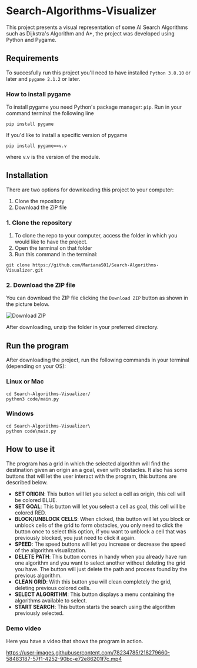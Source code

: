 # **Search-Algorithms-Visualizer**
This project presents a visual representation of some AI Search Algorithms such as Dijkstra's Algorithm and A*, the project was developed using Python and Pygame.

## **Requirements**
To succesfully run this project you'll need to have installed `Python 3.8.10` or later and `pygame 2.1.2` or later.

### **How to install pygame**
To install pygame you need Python's package manager: `pip`.
Run in your command terminal the following line
```
pip install pygame
```
If you'd like to install a specific version of pygame
```
pip install pygame==v.v
```
where v.v is the version of the module.

## **Installation**
There are two options for downloading this project to your computer:
1. Clone the repository
2. Download the ZIP file

### 1. Clone the repository
1. To clone the repo to your computer, access the folder in which you would like to have the project.
2. Open the terminal on that folder
3. Run this command in the terminal:
```
git clone https://github.com/MarianaS01/Search-Algorithms-Visualizer.git
```

### 2. Download the ZIP file
You can download the ZIP file clicking the ```Download ZIP``` button as shown in the picture below.

![Download ZIP](https://user-images.githubusercontent.com/78234785/224164211-8156a336-6c7b-446c-b802-efc164ae3ae8.png)


After downloading, unzip the folder in your preferred directory.


## **Run the program**
After downloading the project, run the following commands in your terminal (depending on your OS):

### Linux or Mac
```
cd Search-Algorithms-Visualizer/
python3 code/main.py
```

### Windows
```
cd Search-Algorithms-Visualizer\
python code\main.py
```

## **How to use it**
The program has a grid in which the selected algorithm will find the destination given an origin an a goal, even with obstacles. It also has some buttons that will let the user interact with the program, this buttons are described below.
* **SET ORIGIN**: This button will let you select a cell as origin, this cell will be colored BLUE. 
* **SET GOAL**: This button will let you select a cell as goal, this cell will be colored RED.
* **BLOCK/UNBLOCK CELLS**: When clicked, this button will let you block or unblock cells of the grid to form obstacles, you only need to click the button once to select this option, if you want to unblock a cell that was previously blocked, you just need to click it again.
* **SPEED**: The speed buttons will let you increase or decrease the speed of the algorithm visualization.
* **DELETE PATH**: This button comes in handy when you already have run one algorithm and you want to select another without deleting the grid you have. The button will just delete the path and process found by the previous algorithm.
* **CLEAN GRID**: With this button you will clean completely the grid, deleting previous colored cells.
* **SELECT ALGORITHM**: This button displays a menu containing the algorithms available to select.
* **START SEARCH**: This button starts the search using the algorithm previously selected.

### Demo video
Here you have a video that shows the program in action.

https://user-images.githubusercontent.com/78234785/218279660-58483187-57f1-4252-90bc-e72e86201f7c.mp4 

